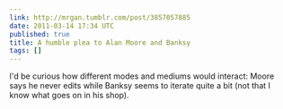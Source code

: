 ```yaml
---
link: http://mrgan.tumblr.com/post/3857057885
date: 2011-03-14 17:34 UTC
published: true
title: A humble plea to Alan Moore and Banksy
tags: []
---
```


I'd be curious how different modes and mediums would interact: Moore says he never edits while Banksy seems to iterate quite a bit (not that I know what goes on in his shop).
